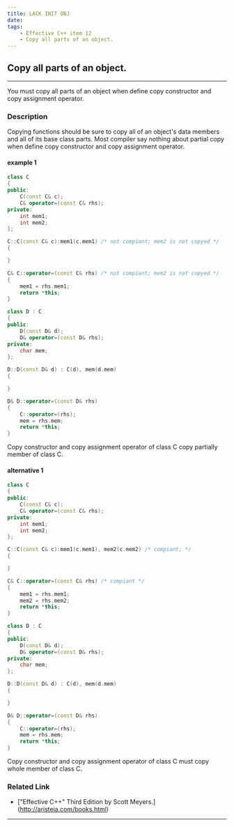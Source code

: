 ```yaml
---
title: LACK INIT OBJ
date:
tags: 
    - Effective C++ item 12
    - Copy all parts of an object.
---
```

## Copy all parts of an object.
----
You must copy all parts of an object when define copy constructor and copy assignment operator.
### Description
Copying functions should be sure to copy all of an object's data members and all of its base class parts. Most compiler say nothing about partial copy when define copy constructor and copy assignment operator. 

#### __example 1__
```cpp
class C
{
public:
	C(const C& c);
	C& operator=(const C& rhs);
private:
	int mem1;
	int mem2;
};

C::C(const C& c):mem1(c.mem1) /* not compiant; mem2 is not copyed */
{

}

C& C::operator=(const C& rhs) /* not compiant; mem2 is not copyed */
{
	mem1 = rhs.mem1;
	return *this;
}

class D : C
{
public:
	D(const D& d);
	D& operator=(const D& rhs);
private:
	char mem;
};

D::D(const D& d) : C(d), mem(d.mem)
{

}

D& D::operator=(const D& rhs)
{
	C::operator=(rhs);
	mem = rhs.mem;
	return *this;
}

```
Copy constructor and copy assignment operator of class C copy partially member of class C.

#### __alternative 1__
```cpp
class C
{
public:
	C(const C& c);
	C& operator=(const C& rhs);
private:
	int mem1;
	int mem2;
};

C::C(const C& c):mem1(c.mem1), mem2(c.mem2) /* compiant; */
{

}

C& C::operator=(const C& rhs) /* compiant */
{
	mem1 = rhs.mem1;
	mem2 = rhs.mem2;
	return *this;
}

class D : C
{
public:
	D(const D& d);
	D& operator=(const D& rhs);
private:
	char mem;
};

D::D(const D& d) : C(d), mem(d.mem)
{

}

D& D::operator=(const D& rhs)
{
	C::operator=(rhs);
	mem = rhs.mem;
	return *this;
}

```
Copy constructor and copy assignment operator of class C must copy whole member of class C.

### Related Link
+ ["Effective C++" Third Edition by Scott Meyers.] (http://aristeia.com/books.html)
----
